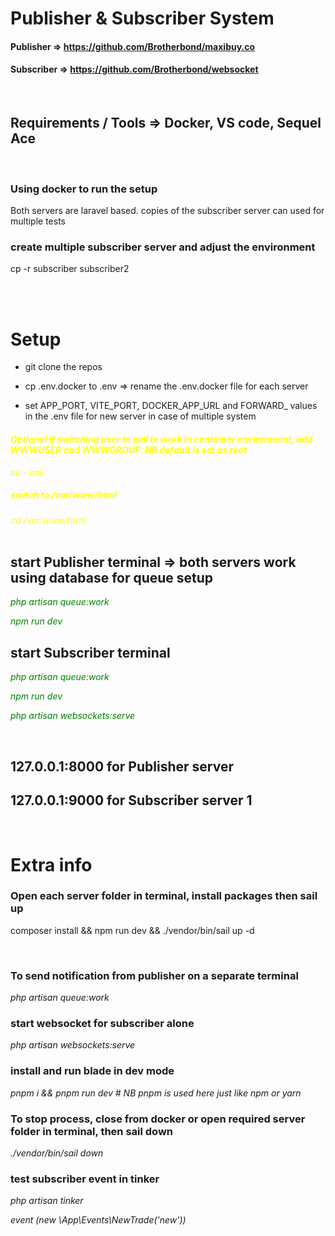 # Publisher & Subscriber System

#### Publisher  => https://github.com/Brotherbond/maxibuy.co

#### Subscriber =>  https://github.com/Brotherbond/websocket
<br>

## Requirements / Tools =>  Docker, VS code, Sequel Ace
<br>

### Using docker to run the setup

Both servers are laravel based. copies of the subscriber server can used for multiple tests

### create multiple subscriber server and adjust the environment 

cp -r subscriber subscriber2

<br>
<br>

# Setup

- git clone the repos

- cp .env.docker to .env => rename the .env.docker file for each server

- set APP_PORT, VITE_PORT, DOCKER_APP_URL and FORWARD_ values in the .env file for new server in case of multiple system

<i style="color:yellow">

#### Optional if switching user to sail to work in container environment, add WWWUSER and WWWGROUP. NB default is set as root

su - sail 
##### switch to /var/www/html

cd /var/www/html
</i>
<br>
<br>

## start Publisher terminal => both servers work using database for queue setup

<i style="color:green">

php artisan queue:work

npm run dev

</i>

## start Subscriber terminal

<i style="color:green">

php artisan queue:work

npm run dev

php artisan websockets:serve

</i>

<br>

##  127.0.0.1:8000 for Publisher server 
##  127.0.0.1:9000 for Subscriber server 1

<br>

# Extra info


### Open each server folder in terminal, install packages then sail up

composer install &&  npm run dev && ./vendor/bin/sail up -d

<br>

### To send notification from publisher on a separate terminal

<i>
php artisan queue:work
</i>

<br>

### start websocket for subscriber alone

<i>
php artisan websockets:serve

</i>

<br>

### install and run blade in dev mode

<i>
pnpm i && pnpm run dev # NB pnpm is used here just like npm or yarn
</i>

<br>

### To stop process, close from docker or open required server folder in terminal, then sail down
<i>
./vendor/bin/sail down
</i>

<br>

### test subscriber event in tinker
<i>
php artisan tinker

event (new \App\Events\NewTrade('new'))

</i>
